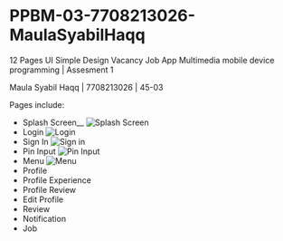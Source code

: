 # PPBM-03-7708213026-MaulaSyabilHaqq
12 Pages UI Simple Design Vacancy Job App
Multimedia mobile device programming | Assesment 1

Maula Syabil Haqq | 7708213026 | 45-03

Pages include:

- Splash Screen__
  ![Splash Screen](https://cdn.discordapp.com/attachments/1094717690876285028/1165714845841244190/Screenshot_2023-10-23-01-12-28-02.jpg)
- Login
  ![Login](https://cdn.discordapp.com/attachments/1094717690876285028/1165714845476323338/Screenshot_2023-10-23-01-12-34-05.jpg)
- Sign In
  ![Sign in](https://cdn.discordapp.com/attachments/1094717690876285028/1165714829189853214/Screenshot_2023-10-23-01-12-39-97.jpg)
- Pin Input
  ![Pin Input](https://cdn.discordapp.com/attachments/1094717690876285028/1165714828921409616/Screenshot_2023-10-23-01-12-45-93.jpg)
- Menu
  ![Menu](https://cdn.discordapp.com/attachments/1094717690876285028/1165714828682346617/Screenshot_2023-10-23-01-12-52-34.jpg)
- Profile
- Profile Experience
- Profile Review
- Edit Profile
- Review
- Notification
- Job
